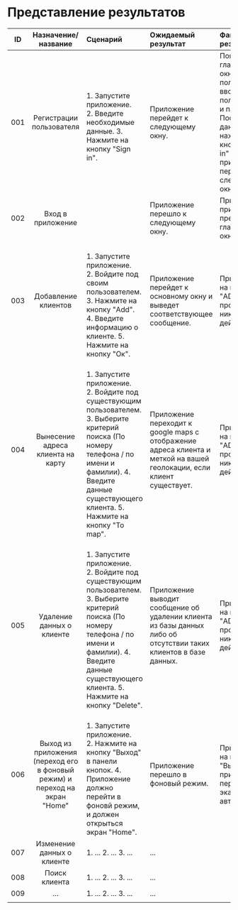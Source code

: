 # Представление результатов

| ID | Назначение/название | Сценарий | Ожидаемый результат | Фактический результат | Оценка, % |
|:---:|:---:|:---|:---|:---|:---|
| 001 | Регистрации пользователя | <br>1. Запустите приложение.</br>2. Введите необходимые данные. 3. Нажмите на кнопку "Sign in". | Приложение перейдет к следующему окну. | Появление главного окна с полями для ввода имя пользователя и пароля. После ввода данных и нажатия на кнопку "Sign in" приложение переходит к следующему окну, | Пройдено |
| 002 | Вход в приложение |  | Приложение перешло к следующему окну. | При входе приложение преходит к главному окну. | Не пройдено |
| 003 | Добавление клиентов |  <br>1. Запустите приложение. </br>2. Войдите под своим пользователем. 3. Нажмите на кнопку "Add". 4. Введите информацию о клиенте. 5. Нажмите на кнопку "Ок". | Приложение перейдет к основному окну и выведет соответствующее сообщение. | При нажатии на кнопку "ADD" не происходт никаких действий. | Не пройдено |
| 004 | Вынесение адреса клиента на карту | <br>1. Запустите приложение.</br> 2. Войдите под существующим пользователем. 3. Выберите критерий поиска (По номеру телефона / по имени и фамилии). 4. Введите данные существующего клиента. 5. Нажмите на кнопку "To map". | Приложение переходит к google maps с отображение адреса клиента и меткой на вашей геолокации, если клиент существует. |  При нажатии на кнопку "ADD" не происходт никаких действий. | Не пройдено |
| 005 | Удаление данных о клиенте | <br>1. Запустите приложение.</br> 2. Войдите под существующим пользователем. 3. Выберите критерий поиска (По номеру телефона / по имени и фамилии). 4. Введите данные существующего клиента. 5. Нажмите на кнопку "Delete".| Приложение выводит сообщение об удалении клиента из базы данных либо об отсутствии таких клиентов в базе данных.|  При нажатии на кнопку "ADD" не происходт никаких действий. | Не пройдено |
| 006 | Выход из приложения (переход его в фоновый режим) и переход на экран "Home" | <br>1. Запустите приложение.</br> 2. Нажмите на кнопку "Выход" в панели кнопок. 4. Приложение должно перейти в фоновй режим, и должен открыться экран "Home". | Приложение перешло в фоновый режим.| При нажатии на кнопку "Выход" приложение переходи на экарн авторизации. | Не пройдено |
| 007 | Изменение данных о клиенте | 1. ... 2. ... 3. ... | ...|  |  |
| 008 | Поиск клиента | 1. ... 2. ... 3. ... | ... |  |  |
| 009 |  ... | 1. ... 2. ... 3. ... | ... |  |  |
|  |  |  |  |  |  |
